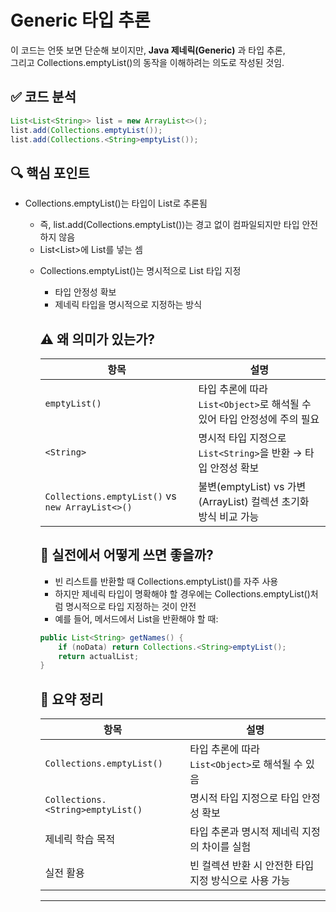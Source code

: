 # Generic 타입 추론
 이 코드는 언뜻 보면 단순해 보이지만, **Java 제네릭(Generic)** 과 타입 추론,  
 그리고 Collections.emptyList()의 동작을 이해하려는 의도로 작성된 것임. 
 
## ✅ 코드 분석
```java
List<List<String>> list = new ArrayList<>();
list.add(Collections.emptyList());
list.add(Collections.<String>emptyList());
```

## 🔍 핵심 포인트
- Collections.emptyList()는 타입이 List<Object>로 추론됨
    - 즉, list.add(Collections.emptyList())는 경고 없이 컴파일되지만 타입 안전하지 않음
    - List<List<String>>에 List<Object>를 넣는 셈
  
- Collections.<String>emptyList()는 명시적으로 List<String> 타입 지정
    - 타입 안정성 확보
    - 제네릭 타입을 명시적으로 지정하는 방식

## ⚠️ 왜 의미가 있는가?
| 항목                              | 설명 |
|-----------------------------------|------|
| `emptyList()`                     | 타입 추론에 따라 `List<Object>`로 해석될 수 있어 타입 안정성에 주의 필요 |
| `<String>`                        | 명시적 타입 지정으로 `List<String>`을 반환 → 타입 안정성 확보 |
| `Collections.emptyList()` vs `new ArrayList<>()` | 불변(emptyList) vs 가변(ArrayList) 컬렉션 초기화 방식 비교 가능 |


## 🧪 실전에서 어떻게 쓰면 좋을까?
- 빈 리스트를 반환할 때 Collections.emptyList()를 자주 사용
- 하지만 제네릭 타입이 명확해야 할 경우에는 Collections.<Type>emptyList()처럼 명시적으로 타입 지정하는 것이 안전
- 예를 들어, 메서드에서 List<String>을 반환해야 할 때:
```java
public List<String> getNames() {
    if (noData) return Collections.<String>emptyList();
    return actualList;
}
```


## 📌 요약 정리
| 항목                     | 설명 |
|--------------------------|------|
| `Collections.emptyList()` | 타입 추론에 따라 `List<Object>`로 해석될 수 있음 |
| `Collections.<String>emptyList()` | 명시적 타입 지정으로 타입 안정성 확보 |
| 제네릭 학습 목적          | 타입 추론과 명시적 제네릭 지정의 차이를 실험 |
| 실전 활용                 | 빈 컬렉션 반환 시 안전한 타입 지정 방식으로 사용 가능 |

---



